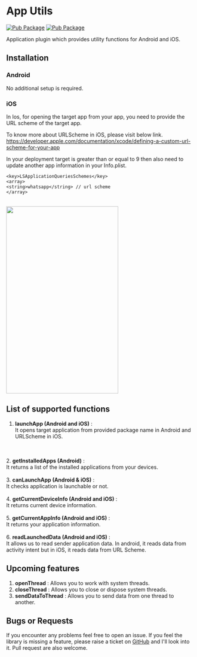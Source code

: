 # App Utils
  
[![Pub Package](https://img.shields.io/badge/pub-v0.3-blue)](https://pub.dartlang.org/packages/app_utils)
[![Pub Package](https://img.shields.io/badge/Licensce%20-MIT-green)](https://opensource.org/licenses/MIT)



  Application  plugin which provides utility functions for
  Android and iOS.
 
## Installation

###  Android
 
No additional setup is required.

###  iOS

In Ios, for opening the target app from your app, you need to provide the URL scheme of the target app.

To know more about URLScheme in iOS, please visit below link. <br> https://developer.apple.com/documentation/xcode/defining-a-custom-url-scheme-for-your-app

In your deployment target is greater than or equal to 9 then also need to update another app information in your Info.plist.

    <key>LSApplicationQueriesSchemes</key>
    <array>
    <string>whatsapp</string> // url scheme
    </array>

<br>
<img src="https://i.imgur.com/nUZoOdP.gif" height="500" width="300">


## List of supported functions
1. <b>launchApp (Android and iOS)</b> : <br>   It opens target application from provided package name in Android and URLScheme in iOS.
<br>
<br>   
2. <b>getInstalledApps (Android)</b> : <br>
    It returns a list of the installed applications from your devices.
<br>
<br>
3. <b>canLaunchApp (Android & iOS)</b> : <br> It checks application is launchable or not.
   <br>
   <br>
4. <b>getCurrentDeviceInfo (Android and iOS)</b> : <br> It returns current device information.
   <br>
   <br>
5. <b>getCurrentAppInfo (Android and iOS)</b> : <br> 
    It returns your application information.
<br>
<br>   
6. <b>readLaunchedData (Android and iOS)</b> : <br>
    It allows us to read sender application data. In android, it reads data from activity intent but in iOS, it reads data from URL Scheme.

## Upcoming features

1. <b>openThread</b> : Allows you to work with system threads.
2. <b>closeThread</b> : Allows you to close or dispose system threads.
3. <b>sendDataToThread</b> :  Allows you to send data from one thread to another.


## Bugs or Requests
If you encounter any problems feel free to open an issue. 
If you feel the library is missing a feature, please raise a ticket on <a href ="https://github.com/vishesh005/app_utils/issues">
GitHub</a> and I'll look into it. Pull request are also welcome.




